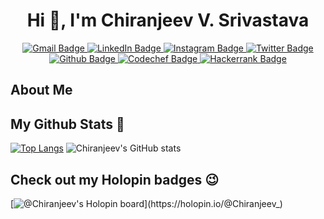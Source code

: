

<h1 align="center">Hi 👋, I'm Chiranjeev V. Srivastava</h1>

<div id="badges" align="center">
  <a href="mailto:chiranjeev.important@gmail.com">
    <img src="https://img.shields.io/badge/Gmail-D14836?style=for-the-badge&logo=gmail&logoColor=white" alt="Gmail Badge"/>
  </a>
  <a href="https://www.linkedin.com/in/chiranjeev-veer-srivastava/">
    <img src="https://img.shields.io/badge/LinkedIn-0077B5?style=for-the-badge&logo=linkedin&logoColor=white" alt="LinkedIn Badge"/>
  </a>
  <a href="https://www.instagram.com/cringeeeev/">
    <img src="https://img.shields.io/badge/Instagram-E4405F?style=for-the-badge&logo=instagram&logoColor=white" alt="Instagram Badge"/>
  </a>
  <a href="https://twitter.com/chiranjeevVsri">
    <img src="https://img.shields.io/badge/Twitter-1DA1F2?style=for-the-badge&logo=twitter&logoColor=white" alt="Twitter Badge"/>
   </a>
  <a href="https://github.com/GeekGuy-29">
    <img src="https://img.shields.io/badge/GitHub-100000?style=for-the-badge&logo=github&logoColor=white" alt="Github Badge"/>
   </a>
  <a href="https://www.codechef.com/users/chiranjeev_sri">
    <img src="https://img.shields.io/badge/Codechef-%23B92B27.svg?&style=for-the-badge&logo=Codechef&logoColor=white" alt="Codechef Badge"/>
   </a>
  <a href="https://www.hackerrank.com/chiranjeev_impo1">
    <img src="https://img.shields.io/badge/-Hackerrank-2EC866?style=for-the-badge&logo=HackerRank&logoColor=white" alt="Hackerrank Badge"/>
   </a>
</div>

## About Me



## My Github Stats 🚀

[![Top Langs](https://github-readme-stats.vercel.app/api/top-langs/?username=GeekGuy-29&langs_count=8&layout=compact)](https://github.com/GeekGuy-29/github-readme-stats)
![Chiranjeev's GitHub stats](https://github-readme-stats.vercel.app/api?username=GeekGuy-29&show_icons=true&theme=radical)

## Check out my Holopin badges 😉

[![@Chiranjeev's Holopin board](https://holopin.me/Chiranjeev_)](https://holopin.io/@Chiranjeev_)
